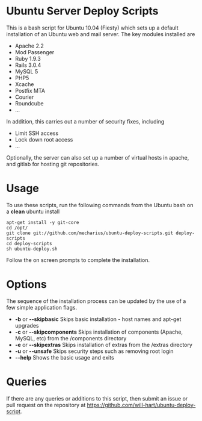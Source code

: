 Ubuntu Server Deploy Scripts
============================

This is a bash script for Ubuntu 10.04 (Fiesty) which sets up a default installation of an Ubuntu web and mail server.  The key modules installed are

- Apache 2.2
- Mod Passenger
- Ruby 1.9.3
- Rails 3.0.4
- MySQL 5
- PHP5
- Xcache
- Postfix MTA
- Courier
- Roundcube
- ... 

In addition, this carries out a number of security fixes, including

- Limit SSH access
- Lock down root access
- ...


Optionally, the server can also set up a number of virtual hosts in apache, and gitlab for hosting git repositories.


Usage
=====

To use these scripts, run the following commands from the Ubuntu bash on a **clean** ubuntu install

    apt-get install -y git-core
    cd /opt/
    git clone git://github.com/mecharius/ubuntu-deploy-scripts.git deploy-scripts
    cd deploy-scripts
    sh ubuntu-deploy.sh

Follow the on screen prompts to complete the installation.

Options
=======

The sequence of the installation process can be updated by the use of a few simple application flags.  

 + **-b** or **--skipbasic**  Skips basic installation - host names and apt-get upgrades
 + **-c** or **--skipcomponents**  Skips installation of components (Apache, MySQL, etc) from the /components directory
 + **-e** or **--skipextras**  Skips installation of extras from the /extras directory
 + **-u** or **--unsafe** Skips security steps such as removing root login
 + **--help** Shows the basic usage and exits



Queries
=======

If there are any queries or additions to this script, then submit an issue or pull request on the repository at https://github.com/will-hart/ubuntu-deploy-script.